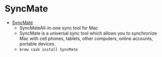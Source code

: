 # SyncMate
- [SyncMate](https://mac.eltima.com/sync-mac.html)
  -  SyncMateAll-in-one sync tool for Mac
  - SyncMate is a universal sync tool which allows you to synchronize Mac with cell phones, tablets, other computers, online accounts, portable devices.
  - `brew cask install SyncMate`

